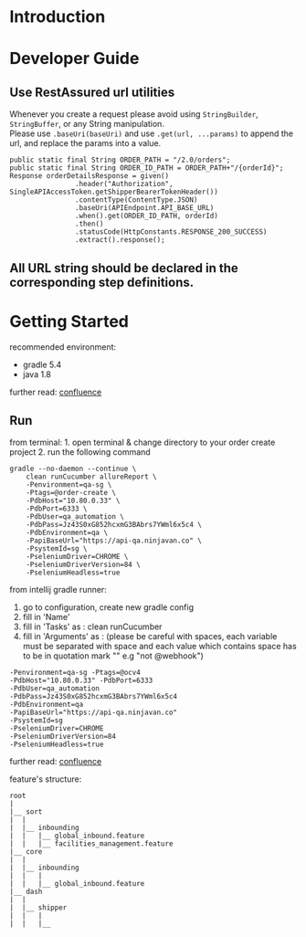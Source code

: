 # Introduction

# Developer Guide

## Use RestAssured url utilities
Whenever you create a request please avoid using `StringBuilder`, `StringBuffer`, or any String manipulation.  
Please use `.baseUri(baseUri)` and use `.get(url, ...params)` to append the url, and replace the params into a value.

```
public static final String ORDER_PATH = "/2.0/orders";
public static final String ORDER_ID_PATH = ORDER_PATH+"/{orderId}";
Response orderDetailsResponse = given()
                .header("Authorization", SingleAPIAccessToken.getShipperBearerTokenHeader())
                .contentType(ContentType.JSON)
                .baseUri(APIEndpoint.API_BASE_URL)
                .when().get(ORDER_ID_PATH, orderId)
                .then()
                .statusCode(HttpConstants.RESPONSE_200_SUCCESS)
                .extract().response();
```

## All URL string should be declared in the corresponding step definitions.

<h1>Getting Started</h1>

recommended environment:
- gradle 5.4
- java 1.8

further read: [confluence](https://confluence.ninjavan.co/display/NVQA/D+-+Environment+Setup)

<h2>Run</h2>
from terminal:
1. open terminal & change directory to your order create project
2. run the following command

```
gradle --no-daemon --continue \
    clean runCucumber allureReport \
    -Penvironment=qa-sg \
    -Ptags=@order-create \
    -PdbHost="10.80.0.33" \
    -PdbPort=6333 \
    -PdbUser=qa_automation \
    -PdbPass=Jz43S0xG852hcxmG3BAbrs7YWml6x5c4 \
    -PdbEnvironment=qa \
    -PapiBaseUrl="https://api-qa.ninjavan.co" \
    -PsystemId=sg \
    -PseleniumDriver=CHROME \
    -PseleniumDriverVersion=84 \
    -PseleniumHeadless=true
```

from intellij gradle runner:
1. go to configuration, create new gradle config
2. fill in 'Name'
3. fill in 'Tasks' as : clean runCucumber
4. fill in 'Arguments' as : (please be careful with spaces, each variable must be separated with space and each value which contains space has to be in quotation mark "" e.g "not @webhook")

```
-Penvironment=qa-sg -Ptags=@ocv4 
-PdbHost="10.80.0.33" -PdbPort=6333 
-PdbUser=qa_automation 
-PdbPass=Jz43S0xG852hcxmG3BAbrs7YWml6x5c4 
-PdbEnvironment=qa 
-PapiBaseUrl="https://api-qa.ninjavan.co" 
-PsystemId=sg
-PseleniumDriver=CHROME
-PseleniumDriverVersion=84
-PseleniumHeadless=true
```

further read: [confluence](https://confluence.ninjavan.co/display/NVQA/E+-+Run+Automation+Project)

feature's structure:

```
root
|
|__ sort
|  |
|  |__ inbounding
|  |   |__ global_inbound.feature 
|  |   |__ facilities_management.feature
|__ core
|  |
|  |__ inbounding
|  |   |
|  |   |__ global_inbound.feature 
|__ dash
|  |
|  |__ shipper
|  |   |
|  |   |__ 
```

